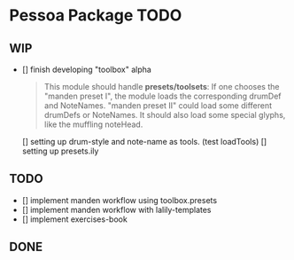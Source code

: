 # Pessoa Package TODO
## WIP
- [] finish developing "toolbox" alpha
	> This module should handle **presets/toolsets**:
	If one chooses the "manden preset I", the module loads
	the corresponding drumDef and NoteNames. "manden preset II"
	could load some different drumDefs or NoteNames. It should also load
	some special glyphs, like the muffling noteHead.
	
	[] setting up drum-style and note-name as tools. (test loadTools)
	[] setting up presets.ily

## TODO
- [] implement manden workflow using toolbox.presets
- [] implement manden workflow with lalily-templates
- [] implement exercises-book

## DONE
